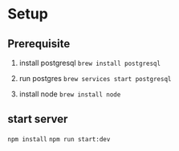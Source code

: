 # Setup

## Prerequisite

1. install postgresql
   `brew install postgresql`

2. run postgres
   `brew services start postgresql`

3. install node
   `brew install node`

## start server

`npm install`
`npm run start:dev`
